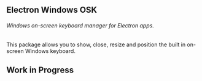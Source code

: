 ## Electron Windows OSK
###### Windows on-screen keyboard manager for Electron apps.

This package allows you to show, close, resize and position the built in on-screen Windows keyboard. 



## Work in Progress